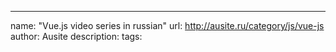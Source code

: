 ---
name: "Vue.js video series in russian"
url: http://ausite.ru/category/js/vue-js
author: Ausite
description:
tags:
